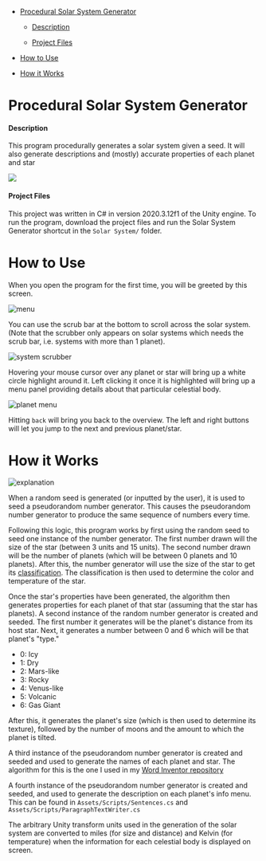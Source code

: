 - [Procedural Solar System Generator](#procedural-solar-system-generator)
      
     - [Description](#description)
     
     - [Project Files](#project-files)
- [How to Use](#how-to-use)
- [How it Works](#how-it-works)

# Procedural Solar System Generator

#### Description

This program procedurally generates a solar system given a seed. It will also generate descriptions and (mostly) accurate properties of each planet and star

![](https://cdn.discordapp.com/attachments/690652979036028929/875859511238328350/ezgif.com-gif-maker.gif)

#### Project Files

This project was written in C# in version 2020.3.12f1 of the Unity engine. To run the program, download the project files and run the Solar System Generator shortcut in the `Solar System/` folder. 

# How to Use

When you open the program for the first time, you will be greeted by this screen.

![menu](https://cdn.discordapp.com/attachments/690652979036028929/875866033641128006/unknown.png)

You can use the scrub bar at the bottom to scroll across the solar system. (Note that the scrubber only appears on solar systems which needs the scrub bar, i.e. systems with more than 1 planet). 

![system scrubber](https://cdn.discordapp.com/attachments/690652979036028929/875867799057231882/system_scrub_gif.gif)

Hovering your mouse cursor over any planet or star will bring up a white circle highlight around it. Left clicking it once it is highlighted will bring up a menu panel providing details about that particular celestial body. 

![planet menu](https://cdn.discordapp.com/attachments/690652979036028929/875866611318399046/unknown.png)

Hitting `back` will bring you back to the overview. The left and right buttons will let you jump to the next and previous planet/star. 


# How it Works

![explanation](https://cdn.discordapp.com/attachments/690652979036028929/875876449981202442/solar_system_explanation.png)

When a random seed is generated (or inputted by the user), it is used to seed a pseudorandom number generator. This causes the pseudorandom number generator to produce the same sequence of numbers every time.

Following this logic, this program works by first using the random seed to seed one instance of the number generator. The first number drawn will the size of the star (between 3 units and 15 units). The second number drawn will be the number of planets (which will be between 0 planets and 10 planets). After this, the number generator will use the size of the star to get its [classification](https://en.wikipedia.org/wiki/Stellar_classification). The classification is then used to determine the color and temperature of the star. 

Once the star's properties have been generated, the algorithm then generates properties for each planet of that star (assuming that the star has planets). A second instance of the random number generator is created and seeded. The first number it generates will be the planet's distance from its host star. Next, it generates a number between 0 and 6 which will be that planet's "type." 

* 0: Icy
* 1: Dry
* 2: Mars-like 
* 3: Rocky
* 4: Venus-like
* 5: Volcanic
* 6: Gas Giant

After this, it generates the planet's size (which is then used to determine its texture), followed by the number of moons and the amount to which the planet is tilted. 

A third instance of the pseudorandom number generator is created and seeded and used to generate the names of each planet and star. The algorithm for this is the one I used in my [Word Inventor repository](https://github.com/iconsumeplutonium/word-inventor)

A fourth instance of the pseudorandom number generator is created and seeded, and used to generate the description on each planet's info menu. This can be found in `Assets/Scripts/Sentences.cs` and `Assets/Scripts/ParagraphTextWriter.cs`


The arbitrary Unity transform units used in the generation of the solar system are converted to miles (for size and distance) and Kelvin (for temperature) when the information for each celestial body is displayed on screen. 
